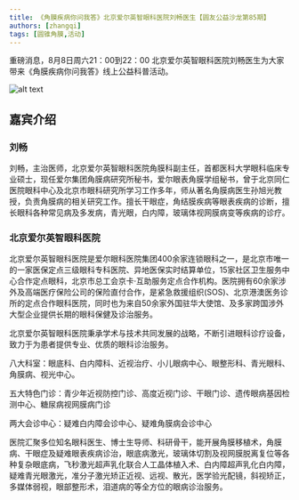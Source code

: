 ```yaml
---
title: 《角膜疾病你问我答》北京爱尔英智眼科医院刘畅医生【圆友公益沙龙第85期】
authors: [zhangqi]
tags: [圆锥角膜,活动]
---
```


重磅消息，8月8日周六21：00到22：00 北京爱尔英智眼科医院刘畅医生为大家带来《角膜疾病你问我答》线上公益科普活动。

![alt text](/events/assets/2020-08-02-《角膜疾病你问我答》北京爱尔英智眼科医院刘畅医生【圆友公益沙龙第85期】.png)

## 嘉宾介绍

### 刘畅

刘畅，主治医师，北京爱尔英智眼科医院角膜科副主任，首都医科大学眼科临床专业硕士，现任爱尔集团角膜病研究所秘书，爱尔眼表角膜学组秘书，曾于北京同仁医院眼科中心及北京市眼科研究所学习工作多年，师从著名角膜病医生孙旭光教授，负责角膜病的相关研究工作。擅长干眼症，角结膜疾病等眼表疾病的诊断，擅长眼科各种常见病及多发病，青光眼，白内障，玻璃体视网膜病变等疾病的诊疗。

### 北京爱尔英智眼科医院

北京爱尔英智眼科医院是爱尔眼科医院集团400余家连锁眼科之一，是北京市唯一的一家医保定点三级眼科专科医院、异地医保实时结算单位，15家社区卫生服务中心合作定点眼科，北京市总工会京卡·互助服务定点合作机构。医院拥有60余家涉外及高端医疗保险公司的保险直付合作，是紧急救援组织(SOS)、北京港澳医务诊所的定点合作眼科医院，同时也为来自50余家外国驻华大使馆、及多家跨国涉外大型企业提供长期的眼科保健及诊治服务。

北京爱尔英智眼科医院秉承学术与技术共同发展的战略，不断引进眼科诊疗设备，致力于为患者提供专业、优质的眼科诊治服务。

八大科室：眼底科、白内障科、近视治疗、小儿眼病中心、眼整形科、青光眼科、角膜病、视光中心。

五大特色门诊：青少年近视防控门诊、高度近视门诊、干眼门诊、遗传眼病基因检测中心、糖尿病视网膜病门诊

两大会诊中心：疑难白内障会诊中心、疑难角膜病会诊中心

医院汇聚多位知名眼科医生、博士生导师、科研骨干，能开展角膜移植术，角膜病、干眼症及疑难眼表疾病诊治，眼底病激光，玻璃体切割及视网膜脱离复位等各种复杂眼底病，飞秒激光超声乳化联合人工晶体植入术、白内障超声乳化白内障，疑难青光眼激光，准分子激光矫正近视、远视、散光，医学验光配镜，斜视矫正，多媒体弱视，眼部整形术，泪道病的等全方位的眼病诊治服务。
